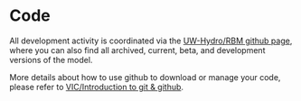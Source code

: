 # Code

All development activity is coordinated via the [UW-Hydro/RBM github page](https://github.com/UW-Hydro/RBM), where you can also find all archived, current, beta, and development versions of the model.

More details about how to use github to download or manage your code, please refer to [VIC/Introduction to git & github](http://vic.readthedocs.io/en/develop/Development/working-with-git/).
